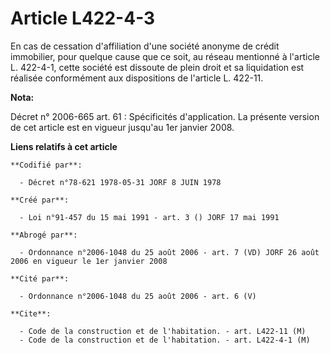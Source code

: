 # Article L422-4-3

En cas de cessation d'affiliation d'une société anonyme de crédit immobilier, pour quelque cause que ce soit, au réseau
mentionné à l'article L. 422-4-1, cette société est dissoute de plein droit et sa liquidation est réalisée conformément aux
dispositions de l'article L. 422-11.

**Nota:**

Décret n° 2006-665 art. 61 : Spécificités d'application.  La présente version de cet article est en vigueur jusqu'au 1er
janvier 2008.

**Liens relatifs à cet article**

	**Codifié par**:

	  - Décret n°78-621 1978-05-31 JORF 8 JUIN 1978

	**Créé par**:

	  - Loi n°91-457 du 15 mai 1991 - art. 3 () JORF 17 mai 1991

	**Abrogé par**:

	  - Ordonnance n°2006-1048 du 25 août 2006 - art. 7 (VD) JORF 26 août 2006 en vigueur le 1er janvier 2008

	**Cité par**:

	  - Ordonnance n°2006-1048 du 25 août 2006 - art. 6 (V)

	**Cite**:

	  - Code de la construction et de l'habitation. - art. L422-11 (M)
	  - Code de la construction et de l'habitation. - art. L422-4-1 (M)
